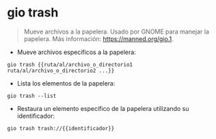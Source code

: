 # gio trash

> Mueve archivos a la papelera.
> Usado por GNOME para manejar la papelera.
> Más información: <https://manned.org/gio.1>.

- Mueve archivos específicos a la papelera:

`gio trash {{ruta/al/archivo_o_directorio1 ruta/al/archivo_o_directorio2 ...}}`

- Lista los elementos de la papelera:

`gio trash --list`

- Restaura un elemento específico de la papelera utilizando su identificador:

`gio trash trash://{{identificador}}`
